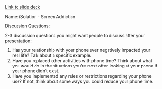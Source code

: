 [Link to slide deck](https://docs.google.com/presentation/d/1hMkFmGjRJ0RNmoXmoWP7TyxBCcolXbchgygPKd6AKpM/edit?usp=sharing)

Name: iSolation - Screen Addiction

Discussion Questions:

2-3 discussion questions you might want people to discuss after your presentation: 


1. Has your relationship with your phone ever negatively impacted your real life? Talk about a specific example.
2. Have you replaced other activities with phone time? Think about what you would do in the situations you’re most often looking at your phone if your phone didn’t exist.
3. Have you implemented any rules or restrictions regarding your phone use? If not, think about some ways you could reduce your phone time.
